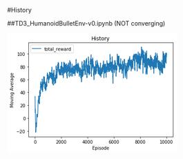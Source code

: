 #History

##TD3_HumanoidBulletEnv-v0.ipynb (NOT converging)

![plot](./history/TD3_HumanoidBulletEnv-v0.png)
